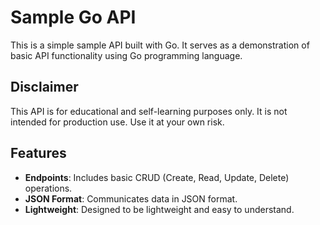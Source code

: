 # Sample Go API

This is a simple sample API built with Go. It serves as a demonstration of basic API functionality using Go programming language.

## Disclaimer

This API is for educational and self-learning purposes only. It is not intended for production use. Use it at your own risk.

## Features

- **Endpoints**: Includes basic CRUD (Create, Read, Update, Delete) operations.
- **JSON Format**: Communicates data in JSON format.
- **Lightweight**: Designed to be lightweight and easy to understand.
